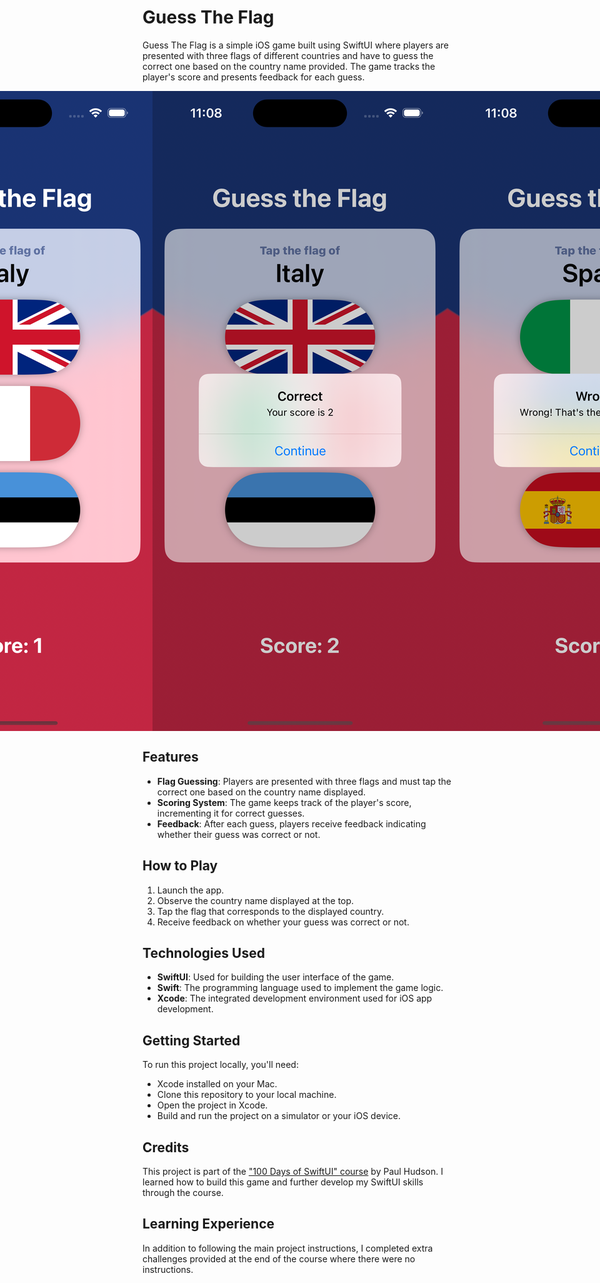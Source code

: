 # Guess The Flag

Guess The Flag is a simple iOS game built using SwiftUI where players are presented with three flags of different countries and have to guess the correct one based on the country name provided. The game tracks the player's score and presents feedback for each guess.

<style>
    .screenshot-container {
        display: flex;
        justify-content: center;
        margin-bottom: 20px;
    }

    .screenshot-container img {
        max-width: 100%;
        height: auto;
}
</style>

<div class="screenshot-container">
    <img src="screenshots/GuessTheFlag.png" alt="GuessTheFlag" />
    <img src="screenshots/correct_answer.png" alt="Correct Answer" />
    <img src="screenshots/wrong_answer.png" alt="Wrong Answer" />
</div>

## Features

- **Flag Guessing**: Players are presented with three flags and must tap the correct one based on the country name displayed.
- **Scoring System**: The game keeps track of the player's score, incrementing it for correct guesses.
- **Feedback**: After each guess, players receive feedback indicating whether their guess was correct or not.

## How to Play

1. Launch the app.
2. Observe the country name displayed at the top.
3. Tap the flag that corresponds to the displayed country.
4. Receive feedback on whether your guess was correct or not.

## Technologies Used

- **SwiftUI**: Used for building the user interface of the game.
- **Swift**: The programming language used to implement the game logic.
- **Xcode**: The integrated development environment used for iOS app development.

## Getting Started

To run this project locally, you'll need:

- Xcode installed on your Mac.
- Clone this repository to your local machine.
- Open the project in Xcode.
- Build and run the project on a simulator or your iOS device.

## Credits

This project is part of the ["100 Days of SwiftUI" course](https://www.hackingwithswift.com/100/swiftui) by Paul Hudson. I learned how to build this game and further develop my SwiftUI skills through the course.

## Learning Experience

In addition to following the main project instructions, I completed extra challenges provided at the end of the course where there were no instructions.
